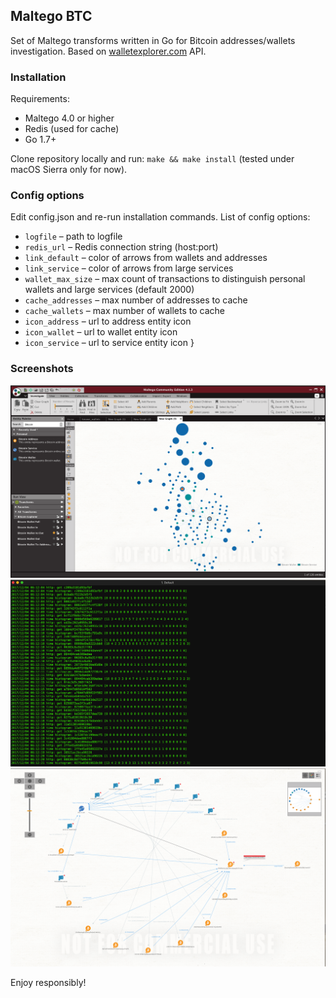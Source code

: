 ## Maltego BTC

Set of Maltego transforms written in Go for Bitcoin addresses/wallets investigation. Based on [walletexplorer.com](https://www.walletexplorer.com/) API.

### Installation

Requirements:

 - Maltego 4.0 or higher
 - Redis (used for cache)
 - Go 1.7+

Clone repository locally and run: ```make && make install``` (tested under macOS Sierra only for now).

### Config options

Edit config.json and re-run installation commands. List of config options:

 - ```logfile``` – path to logfile
 - ```redis_url``` – Redis connection string (host:port)
 - ```link_default``` – color of arrows from wallets and addresses
 - ```link_service``` – color of arrows from large services
 - ```wallet_max_size``` – max count of transactions to distinguish personal wallets and large services (default 2000)
 - ```cache_addresses``` – max number of addresses to cache
 - ```cache_wallets``` – max number of wallets to cache
 - ```icon_address``` – url to address entity icon
 - ```icon_wallet``` – url to wallet entity icon
 - ```icon_service``` – url to service entity icon
}
 
### Screenshots

![Screenshot](assets/screenshot-1.png)
![Screenshot](assets/screenshot-2.png)
![Screenshot](assets/screenshot-3.png)

Enjoy responsibly!
